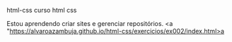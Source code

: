 html-css
 curso html css

 Estou aprendendo criar sites e gerenciar repositórios.
 <a "https://alvaroazambuja.github.io/html-css/exercicios/ex002/index.html>a</a>

